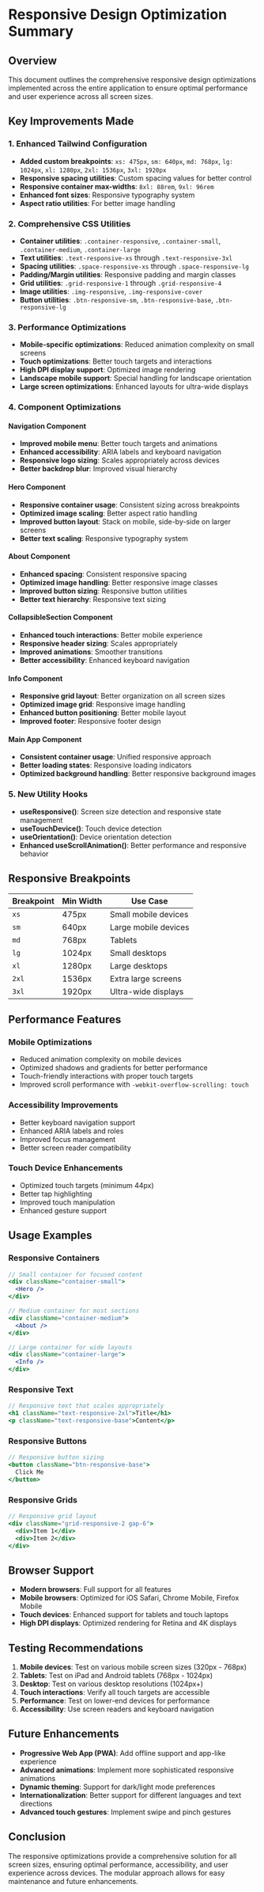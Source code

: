 # Responsive Design Optimization Summary

## Overview
This document outlines the comprehensive responsive design optimizations implemented across the entire application to ensure optimal performance and user experience across all screen sizes.

## Key Improvements Made

### 1. Enhanced Tailwind Configuration
- **Added custom breakpoints**: `xs: 475px`, `sm: 640px`, `md: 768px`, `lg: 1024px`, `xl: 1280px`, `2xl: 1536px`, `3xl: 1920px`
- **Responsive spacing utilities**: Custom spacing values for better control
- **Responsive container max-widths**: `8xl: 88rem`, `9xl: 96rem`
- **Enhanced font sizes**: Responsive typography system
- **Aspect ratio utilities**: For better image handling

### 2. Comprehensive CSS Utilities
- **Container utilities**: `.container-responsive`, `.container-small`, `.container-medium`, `.container-large`
- **Text utilities**: `.text-responsive-xs` through `.text-responsive-3xl`
- **Spacing utilities**: `.space-responsive-xs` through `.space-responsive-lg`
- **Padding/Margin utilities**: Responsive padding and margin classes
- **Grid utilities**: `.grid-responsive-1` through `.grid-responsive-4`
- **Image utilities**: `.img-responsive`, `.img-responsive-cover`
- **Button utilities**: `.btn-responsive-sm`, `.btn-responsive-base`, `.btn-responsive-lg`

### 3. Performance Optimizations
- **Mobile-specific optimizations**: Reduced animation complexity on small screens
- **Touch optimizations**: Better touch targets and interactions
- **High DPI display support**: Optimized image rendering
- **Landscape mobile support**: Special handling for landscape orientation
- **Large screen optimizations**: Enhanced layouts for ultra-wide displays

### 4. Component Optimizations

#### Navigation Component
- **Improved mobile menu**: Better touch targets and animations
- **Enhanced accessibility**: ARIA labels and keyboard navigation
- **Responsive logo sizing**: Scales appropriately across devices
- **Better backdrop blur**: Improved visual hierarchy

#### Hero Component
- **Responsive container usage**: Consistent sizing across breakpoints
- **Optimized image scaling**: Better aspect ratio handling
- **Improved button layout**: Stack on mobile, side-by-side on larger screens
- **Better text scaling**: Responsive typography system

#### About Component
- **Enhanced spacing**: Consistent responsive spacing
- **Optimized image handling**: Better responsive image classes
- **Improved button sizing**: Responsive button utilities
- **Better text hierarchy**: Responsive text sizing

#### CollapsibleSection Component
- **Enhanced touch interactions**: Better mobile experience
- **Responsive header sizing**: Scales appropriately
- **Improved animations**: Smoother transitions
- **Better accessibility**: Enhanced keyboard navigation

#### Info Component
- **Responsive grid layout**: Better organization on all screen sizes
- **Optimized image grid**: Responsive image handling
- **Enhanced button positioning**: Better mobile layout
- **Improved footer**: Responsive footer design

#### Main App Component
- **Consistent container usage**: Unified responsive approach
- **Better loading states**: Responsive loading indicators
- **Optimized background handling**: Better responsive background images

### 5. New Utility Hooks
- **useResponsive()**: Screen size detection and responsive state management
- **useTouchDevice()**: Touch device detection
- **useOrientation()**: Device orientation detection
- **Enhanced useScrollAnimation()**: Better performance and responsive behavior

## Responsive Breakpoints

| Breakpoint | Min Width | Use Case |
|------------|-----------|----------|
| `xs` | 475px | Small mobile devices |
| `sm` | 640px | Large mobile devices |
| `md` | 768px | Tablets |
| `lg` | 1024px | Small desktops |
| `xl` | 1280px | Large desktops |
| `2xl` | 1536px | Extra large screens |
| `3xl` | 1920px | Ultra-wide displays |

## Performance Features

### Mobile Optimizations
- Reduced animation complexity on mobile devices
- Optimized shadows and gradients for better performance
- Touch-friendly interactions with proper touch targets
- Improved scroll performance with `-webkit-overflow-scrolling: touch`

### Accessibility Improvements
- Better keyboard navigation support
- Enhanced ARIA labels and roles
- Improved focus management
- Better screen reader compatibility

### Touch Device Enhancements
- Optimized touch targets (minimum 44px)
- Better tap highlighting
- Improved touch manipulation
- Enhanced gesture support

## Usage Examples

### Responsive Containers
```jsx
// Small container for focused content
<div className="container-small">
  <Hero />
</div>

// Medium container for most sections
<div className="container-medium">
  <About />
</div>

// Large container for wide layouts
<div className="container-large">
  <Info />
</div>
```

### Responsive Text
```jsx
// Responsive text that scales appropriately
<h1 className="text-responsive-2xl">Title</h1>
<p className="text-responsive-base">Content</p>
```

### Responsive Buttons
```jsx
// Responsive button sizing
<button className="btn-responsive-base">
  Click Me
</button>
```

### Responsive Grids
```jsx
// Responsive grid layout
<div className="grid-responsive-2 gap-6">
  <div>Item 1</div>
  <div>Item 2</div>
</div>
```

## Browser Support
- **Modern browsers**: Full support for all features
- **Mobile browsers**: Optimized for iOS Safari, Chrome Mobile, Firefox Mobile
- **Touch devices**: Enhanced support for tablets and touch laptops
- **High DPI displays**: Optimized rendering for Retina and 4K displays

## Testing Recommendations
1. **Mobile devices**: Test on various mobile screen sizes (320px - 768px)
2. **Tablets**: Test on iPad and Android tablets (768px - 1024px)
3. **Desktop**: Test on various desktop resolutions (1024px+)
4. **Touch interactions**: Verify all touch targets are accessible
5. **Performance**: Test on lower-end devices for performance
6. **Accessibility**: Use screen readers and keyboard navigation

## Future Enhancements
- **Progressive Web App (PWA)**: Add offline support and app-like experience
- **Advanced animations**: Implement more sophisticated responsive animations
- **Dynamic theming**: Support for dark/light mode preferences
- **Internationalization**: Better support for different languages and text directions
- **Advanced touch gestures**: Implement swipe and pinch gestures

## Conclusion
The responsive optimizations provide a comprehensive solution for all screen sizes, ensuring optimal performance, accessibility, and user experience across devices. The modular approach allows for easy maintenance and future enhancements.
